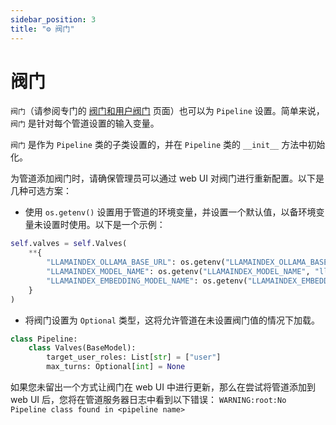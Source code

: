 ```yaml
---
sidebar_position: 3
title: "⚙️ 阀门"
---
```


# 阀门

`阀门`（请参阅专门的 [阀门和用户阀门](../features/plugin/valves/index.mdx) 页面）也可以为 `Pipeline` 设置。简单来说，`阀门` 是针对每个管道设置的输入变量。

`阀门` 是作为 `Pipeline` 类的子类设置的，并在 `Pipeline` 类的 `__init__` 方法中初始化。

为管道添加阀门时，请确保管理员可以通过 web UI 对阀门进行重新配置。以下是几种可选方案：

- 使用 `os.getenv()` 设置用于管道的环境变量，并设置一个默认值，以备环境变量未设置时使用。以下是一个示例：

```python
self.valves = self.Valves(
    **{
        "LLAMAINDEX_OLLAMA_BASE_URL": os.getenv("LLAMAINDEX_OLLAMA_BASE_URL", "http://localhost:11434"),
        "LLAMAINDEX_MODEL_NAME": os.getenv("LLAMAINDEX_MODEL_NAME", "llama3"),
        "LLAMAINDEX_EMBEDDING_MODEL_NAME": os.getenv("LLAMAINDEX_EMBEDDING_MODEL_NAME", "nomic-embed-text"),
    }
)
```

- 将阀门设置为 `Optional` 类型，这将允许管道在未设置阀门值的情况下加载。

```python
class Pipeline:
    class Valves(BaseModel):
        target_user_roles: List[str] = ["user"]
        max_turns: Optional[int] = None
```

如果您未留出一个方式让阀门在 web UI 中进行更新，那么在尝试将管道添加到 web UI 后，您将在管道服务器日志中看到以下错误：
`WARNING:root:No Pipeline class found in <pipeline name>`
